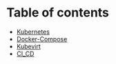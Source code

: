 # Table of contents

* [Kubernetes](README.md)
* [Docker-Compose](docker-compose.md)
* [Kubevirt](kubevirt.md)
* [CI\_CD](ci\_cd.md)
